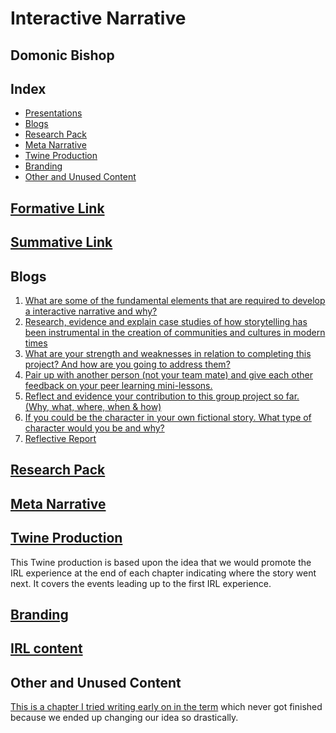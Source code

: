 # Interactive Narrative

## Domonic Bishop

## Index
- [Presentations](#formative-link)
- [Blogs](#blogs)
- [Research Pack](#research-pack)
- [Meta Narrative](#meta-narrative)
- [Twine Production](#twine-production)
- [Branding](#branding)
- [Other and Unused Content](#other-and-unused-content)



## [Formative Link](https://drive.google.com/open?id=1w4gcM-3ps7OzZn6ZouOo0hQ5t6Gdfs8e)

## [Summative Link](https://drive.google.com/open?id=1EFtRTpbFCiyez8EGZthJpW2OJUIwZHKu7dOhOXx73Ys)


## Blogs
1. [What are some of the fundamental elements that are required to develop a interactive narrative and why?](https://medium.com/@domonic_bishop/what-are-some-of-the-fundamental-elements-that-are-required-to-develop-a-interactive-narrative-and-b1613b970d4f)
2. [Research, evidence and explain case studies of how storytelling has been instrumental in the creation of communities and cultures in modern times](https://medium.com/@domonic_bishop/research-evidence-and-explain-case-studies-of-how-storytelling-has-been-instrumental-in-the-d45c5f94cd35)
3. [What are your strength and weaknesses in relation to completing this project? And how are you going to address them?](https://medium.com/@domonic_bishop/what-are-your-strength-and-weaknesses-in-relation-to-completing-this-project-9a2427f0ac59)
4. [Pair up with another person (not your team mate) and give each other feedback on your peer learning mini-lessons.](https://medium.com/@domonic_bishop/pair-up-with-another-person-not-your-team-mate-and-give-each-other-feedback-on-your-peer-learning-51f90da7ade3)
5. [Reflect and evidence your contribution to this group project so far. (Why, what, where, when & how)](https://medium.com/@domonic_bishop/reflect-and-evidence-your-contribution-to-this-group-project-so-far-why-what-where-when-how-81f252c08386)
6. [If you could be the character in your own fictional story. What type of character would you be and why?](https://medium.com/@domonic_bishop/if-you-could-be-the-character-in-your-own-fictional-story-69245f66cdef)
7. [Reflective Report](https://medium.com/@domonic_bishop/interactive-narratives-reflective-report-3fb759397d2f)

## [Research Pack](https://drive.google.com/open?id=1ZzpOAogtA2OiX-jvpGDOexpM2HZ3hbBRjK6F4RL6mSU)

## [Meta Narrative](https://drive.google.com/open?id=16KBjz8Gv0RbDfv04seh4NkCbY8lHUhUjjN-ayZhn7Zw)

## [Twine Production](https://drive.google.com/open?id=1szO_1wCfqZZy63zy46R2nPLbEvU-Vk8v)

This Twine production is based upon the idea that we would promote the IRL experience at the end of each chapter indicating where the story went next. It covers the events leading up to the first IRL experience.

## [Branding](https://drive.google.com/open?id=1Ps1x1_uA93FpZcYBRahK4A6I24RAdu3d)

## [IRL content](https://drive.google.com/open?id=14_4dTvTGwNcZhW-ForxBMyWPOLGG_2vx)

## Other and Unused Content

[This is a chapter I tried writing early on in the term](https://drive.google.com/open?id=1Uxsz3YwopE0BkD8JrFrCa1xrfCnelJ635Ug2wjruGCg) which never got finished because we ended up changing our idea so drastically.
